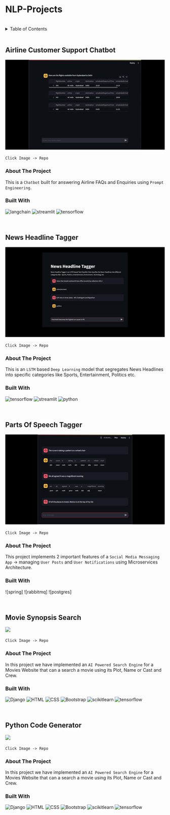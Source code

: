 # NLP-Projects

<br>

<details>
  <summary>Table of Contents</summary>
  <ol>
    <li>
      <a href="#customer-support-chatbot">Customer Support Chatbot</a>
    </li>
    <li>
      <a href="#news-headline-tagger">News Headline Tagger</a>
    </li>
    <li>
      <a href="#parts-of-speech-tagger">Parts Of Speech Tagger</a>
    </li>
    <li>
      <a href="#python-code-generator">Python Code Generator</a>
    </li>
    <li>
      <a href="#movie-synopsis-search">Movie Synopsis Search</a>
    </li>
  </ol>
</details>

<br>

## Airline Customer Support Chatbot

<a href="https://github.com/Mohit-Harsh/Customer-Support-Bot"><img id="hack-stack-img" src="./assets/chatbot.jpg"></a>

`Click Image -> Repo`

### About The Project

This is a `Chatbot` built for answering Airline FAQs and Enquiries using `Prompt Engineering`. 

### Built With

![langchain] ![streamlit] ![tensorflow]

<br>

## News Headline Tagger

<a href="https://github.com/Mohit-Harsh/News-Headline-Tagger"><img src="./assets/headline-tagger.jpg"></a>

`Click Image -> Repo`

### About The Project

This is an `LSTM` based `Deep Learning` model that segregates News Headlines into specific categories like Sports, Entertainment, Politics etc.

### Built With

![tensorflow] ![streamlit] ![python]

<br>

## Parts Of Speech Tagger

<a href="https://github.com/Mohit-Harsh/JobPosts-Spring-React"><img src="./assets/pos-tagger.jpg"></a>

`Click Image -> Repo`

### About The Project

This project implements 2 important features of a `Social Media Messaging App` -> managing `User Posts` and `User Notifications` using Microservices Architecture.

### Built With

![spring] ![rabbitmq] ![postgres]


<br>

## Movie Synopsis Search

<a href="https://github.com/Mohit-Harsh/Movie-Synopsis-Search"><img src="./assets/movie website.jpg"></a>

`Click Image -> Repo`

### About The Project

In this project we have implemented an `AI Powered Search Engine` for a Movies Website that can a search a movie using its Plot, Name or Cast and Crew.

### Built With

![Django] ![HTML] ![CSS] ![Bootstrap] ![scikitlearn] ![tensorflow]

<br>

## Python Code Generator

<a href="https://github.com/Mohit-Harsh/Movie-Synopsis-Search"><img src="./assets/movie website.jpg"></a>

`Click Image -> Repo`

### About The Project

In this project we have implemented an `AI Powered Search Engine` for a Movies Website that can a search a movie using its Plot, Name or Cast and Crew.

### Built With

![Django] ![HTML] ![CSS] ![Bootstrap] ![scikitlearn] ![tensorflow]






[Django]:https://img.shields.io/badge/Django-black?style=for-the-badge&logo=django
[HTML]:https://img.shields.io/badge/HTML-grey?style=for-the-badge&logo=html5
[CSS]:https://img.shields.io/badge/CSS-blue?style=for-the-badge&logo=css3
[Bootstrap]:https://img.shields.io/badge/Bootstrap-563D7C?style=for-the-badge&logo=bootstrap&logoColor=white
[React.js]: https://img.shields.io/badge/React-20232A?style=for-the-badge&logo=react&logoColor=61DAFB
[scikitlearn]:https://img.shields.io/badge/Scikit--Learn-white?style=for-the-badge&logo=scikit-learn
[tensorflow]:https://img.shields.io/badge/Tensorflow-425066?style=for-the-badge&logo=tensorflow
[langchain]:https://img.shields.io/badge/Langchain-black?style=for-the-badge&logo=openai&logoColor=white
[streamlit]:https://img.shields.io/badge/Streamlit-red?style=for-the-badge&logo=streamlit&logoColor=white
[python]:https://img.shields.io/badge/Python-3778af?style=for-the-badge&logo=python&logoColor=white

